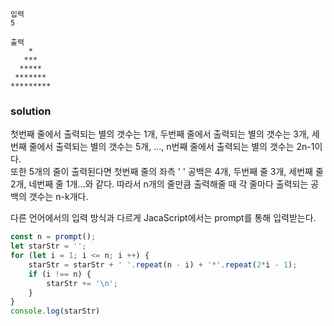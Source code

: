 ```
입력
5

출력
    *
   ***
  *****
 *******
*********
```

### solution  
첫번째 줄에서 출력되는 별의 갯수는 1개, 두번째 줄에서 출력되는 별의 갯수는 3개, 세번째 줄에서 출력되는 별의 갯수는 5개, ..., n번째 줄에서 출력되는 별의 갯수는 2n-1이다.  
또한 5개의 줄이 출력된다면 첫번째 줄의 좌측 ' ' 공백은 4개, 두번째 줄 3개, 세번째 줄 2개, 네번째 줄 1개...와 같다. 따라서 n개의 줄만큼 출력해줄 때 각 줄마다 출력되는 공백의 갯수는 n-k개다.

다른 언어에서의 입력 방식과 다르게 JacaScript에서는 prompt를 통해 입력받는다.  

```jsx
const n = prompt();
let starStr = '';
for (let i = 1; i <= n; i ++) {
    starStr = starStr + ' '.repeat(n - i) + '*'.repeat(2*i - 1);
    if (i !== n) {
        starStr += '\n';
    }
}
console.log(starStr)
```
